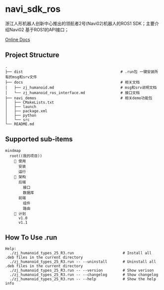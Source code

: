# navi_sdk_ros
浙江人形机器人创新中心推出的领航者2号(Navi02)机器人的ROS1 SDK；主要介绍Navi02 基于ROS1的API接口；

[Online Docs](https://zj-humanoid.github.io/navi_sdk_documents/)

## Project Structure

```
.
├── dist                                            # .run包 一键安装所有的msg和srv文件
├── docs                                            # 相关文档
│   ├── zj_humanoid.md                              # msg和srv说明文档
│   └── zj_humanoid_ros_interface.md                # 接口文档
├── navi_demos                                      # 相关demo功能包
│   ├── CMakeLists.txt
│   ├── launch
│   ├── package.xml
│   ├── python
│   └── src
└── README.md
```

## Supported sub-items
```mermaid
mindmap
  root((我的项目))
    🚀 使用
      安装
      运行
    🧩 架构
      后端
        接口
        数据库
      前端
        组件
        路由
    📌 计划
      v1.0
      v1.1
```



## How To Use .run

```
Help:
  ./zj_humanoid_types_25_R3.run                      # Install all .deb files in the current directory
  ./zj_humanoid_types_25_R3.run -- --uninstall       # Uninstall all .deb files in the current directory
  ./zj_humanoid_types_25_R3.run -- --version         # Show verison
  ./zj_humanoid_types_25_R3.run -- --changelog       # Show changelog
  ./zj_humanoid_types_25_R3.run -- --help            # Show the help info
```